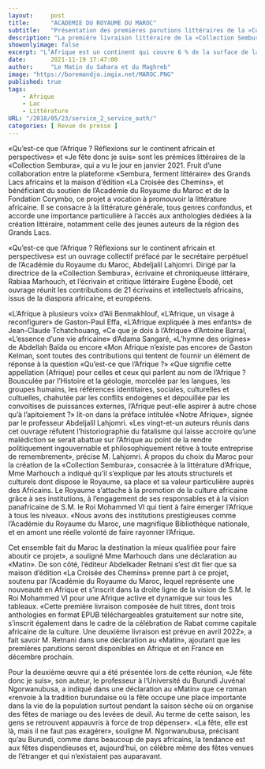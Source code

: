 ```yaml
---
layout:     post
title:      "ACADEMIE DU ROYAUME DU MAROC"
subtitle:   "Présentation des premières parutions littéraires de la «Collection Sembura»"
description: "La première livraison littéraire de la «Collection Sembura» a été officiellement présentée au siège de l’Académie du Royaume du Maroc à Rabat, lors d’une rencontre solennelle à laquelle ont pris part les artisans de ce projet éditorial novateur.«Qu’est-ce que l’Afrique ? Réflexions sur le continent africain et perspectives» et «Je fête donc je suis» sont les prémices littéraires de …"
showonlyimage: false
excerpt: "L’Afrique est un continent qui couvre 6 % de la surface de la Terre et 20 % de la surface des terres émergées."
date:       2021-11-19 17:47:00
author:     "Le Matin du Sahara et du Maghreb"
image: "https://boremandjo.imgix.net/MAROC.PNG"
published: true 
tags:
    - Afrique
    - Lac
    - Littérature
URL: "/2018/05/23/service_2_service_auth/"
categories: [ Revue de presse ]    
---
```


«Qu’est-ce que l’Afrique ? Réflexions sur le continent africain et perspectives» et «Je fête donc je suis» sont les prémices littéraires de la «Collection Sembura», qui a vu le jour en janvier 2021. Fruit d’une collaboration entre la plateforme «Sembura, ferment littéraire» des Grands Lacs africains et la maison d’édition «La Croisée des Chemins», et bénéficiant du soutien de l’Académie du Royaume du Maroc et de la Fondation Corymbo, ce projet a vocation à promouvoir la littérature africaine. Il se consacre à la littérature générale, tous genres confondus, et accorde une importance particulière à l’accès aux anthologies dédiées à la création littéraire, notamment celle des jeunes auteurs de la région des Grands Lacs.

«Qu’est-ce que l’Afrique ? Réflexions sur le continent africain et perspectives» est un ouvrage collectif préfacé par le secrétaire perpétuel de l’Académie du Royaume du Maroc, Abdeljalil Lahjomri. Dirigé par la directrice de la «Collection Sembura», écrivaine et chroniqueuse littéraire, Rabiaa Marhouch, et l’écrivain et critique littéraire Eugène Ébodé, cet ouvrage réunit les contributions de 21 écrivains et intellectuels africains, issus de la diaspora africaine, et européens.

«L’Afrique à plusieurs voix» d’Ali Benmakhlouf, «L’Afrique, un visage à reconfigurer» de Gaston-Paul Effa, «L’Afrique expliquée à mes enfants» de Jean-Claude Tchatchouang, «Ce que je dois à l’Afrique» d’Antoine Barral, «L’essence d’une vie africaine» d’Adama Sangaré, «L’hymne des origines» de Abdellah Baïda ou encore «Mon Afrique n’existe pas encore» de Gaston Kelman, sont toutes des contributions qui tentent de fournir un élément de réponse à la question «Qu’est-ce que l’Afrique ?»
«Que signifie cette appellation (Afrique) pour celles et ceux qui parlent au nom de l’Afrique ? Bousculée par l’Histoire et la géologie, morcelée par les langues, les groupes humains, les références identitaires, sociales, culturelles et cultuelles, chahutée par les conflits endogènes et dépouillée par les convoitises de puissances externes, l’Afrique peut-elle aspirer à autre chose qu’à l’apitoiement ?» lit-on dans la préface intitulée «Notre Afrique», signée par le professeur Abdeljalil Lahjomri. «Les vingt-et-un auteurs réunis dans cet ouvrage réfutent l’historiographie du fatalisme qui laisse accroire qu’une malédiction se serait abattue sur l’Afrique au point de la rendre politiquement ingouvernable et philosophiquement rétive à toute entreprise de remembrement», précise M. Lahjomri.
À propos du choix du Maroc pour la création de la «Collection Sembura», consacrée à la littérature d’Afrique, Mme Marhouch a indiqué qu’il s’explique par les atouts structurels et culturels dont dispose le Royaume, sa place et sa valeur particulière auprès des Africains. Le Royaume s’attache à la promotion de la culture africaine grâce à ses institutions, à l’engagement de ses responsables et à la vision panafricaine de S.M. le Roi Mohammed VI qui tient à faire émerger l’Afrique à tous les niveaux. «Nous avons des institutions prestigieuses comme l’Académie du Royaume du Maroc, une magnifique Bibliothèque nationale, et en amont une réelle volonté de faire rayonner l’Afrique.

Cet ensemble fait du Maroc la destination la mieux qualifiée pour faire aboutir ce projet», a souligné Mme Marhouch dans une déclaration au «Matin». De son côté, l’éditeur Abdelkader Retnani s’est dit fier que sa maison d’édition «La Croisée des Chemins» prenne part à ce projet, soutenu par l’Académie du Royaume du Maroc, lequel représente une nouveauté en Afrique et s’inscrit dans la droite ligne de la vision de S.M. le Roi Mohammed VI pour une Afrique active et dynamique sur tous les tableaux. «Cette première livraison composée de huit titres, dont trois anthologies en format EPUB téléchargeables gratuitement sur notre site, s’inscrit également dans le cadre de la célébration de Rabat comme capitale africaine de la culture. Une deuxième livraison est prévue en avril 2022», a fait savoir M. Retnani dans une déclaration au «Matin», ajoutant que les premières parutions seront disponibles en Afrique et en France en décembre prochain.

Pour la deuxième œuvre qui a été présentée lors de cette réunion, «Je fête donc je suis», son auteur, le professeur à l’Université du Burundi Juvénal Ngorwanubusa, a indiqué dans une déclaration au «Matin» que ce roman «renvoie à la tradition burundaise où la fête occupe une place importante dans la vie de la population surtout pendant la saison sèche où on organise des fêtes de mariage ou des levées de deuil. Au terme de cette saison, les gens se retrouvent appauvris à force de trop dépenser». «La fête, elle est là, mais il ne faut pas exagérer», souligne M. Ngorwanubusa, précisant qu’au Burundi, comme dans beaucoup de pays africains, la tendance est aux fêtes dispendieuses et, aujourd’hui, on célèbre même des fêtes venues de l’étranger et qui n’existaient pas auparavant.